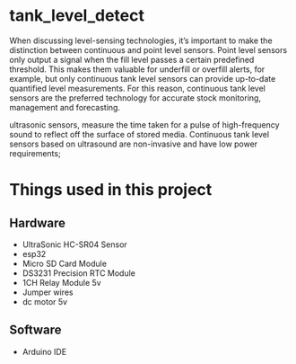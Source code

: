 # tank_level_detect

<p> 
When discussing level-sensing technologies, it’s important to make the distinction between continuous and point level sensors. Point level sensors only output a signal when the fill level passes a certain predefined threshold. This makes them valuable for underfill or overfill alerts, for example, but only continuous tank level sensors can provide up-to-date quantified level measurements. For this reason, continuous tank level sensors are the preferred technology for accurate stock monitoring, management and forecasting.

ultrasonic sensors, measure the time taken for a pulse of high-frequency sound to reflect off the surface of stored media. Continuous tank level sensors based on ultrasound are non-invasive and have low power requirements;
</p>

# Things used in this project
## Hardware
- UltraSonic HC-SR04 Sensor
- esp32
- Micro SD Card Module
- DS3231 Precision RTC Module
- 1CH Relay Module 5v
- Jumper wires 
- dc motor 5v

## Software
- Arduino IDE 

